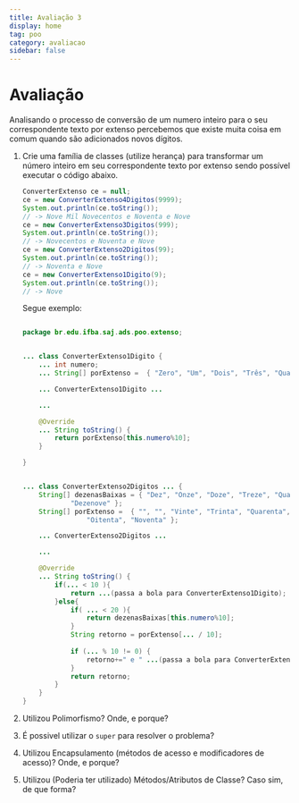 ```yaml
---
title: Avaliação 3
display: home
tag: poo
category: avaliacao
sidebar: false
---
```


# Avaliação 

Analisando o processo de conversão de um numero inteiro para o seu correspondente texto por extenso percebemos que existe muita coisa em comum quando são adicionados novos dígitos.

1. Crie uma família de classes (utilize herança) para transformar um número inteiro em seu correspondente texto por extenso sendo possível executar o código abaixo.

    ```java
    ConverterExtenso ce = null;
    ce = new ConverterExtenso4Digitos(9999);
    System.out.println(ce.toString());
    // -> Nove Mil Novecentos e Noventa e Nove
    ce = new ConverterExtenso3Digitos(999);
    System.out.println(ce.toString());
    // -> Novecentos e Noventa e Nove
    ce = new ConverterExtenso2Digitos(99);
    System.out.println(ce.toString());
    // -> Noventa e Nove
    ce = new ConverterExtenso1Digito(9);
    System.out.println(ce.toString());
    // -> Nove
    ```
    Segue exemplo:

    ```java

    package br.edu.ifba.saj.ads.poo.extenso;


    ... class ConverterExtenso1Digito {
        ... int numero;
        ... String[] porExtenso =  { "Zero", "Um", "Dois", "Três", "Quatro", "Cinco", "Seis", "Sete", "Oito", "Nove", "Dez" };

        ... ConverterExtenso1Digito ...

        ...

        @Override
        ... String toString() {
            return porExtenso[this.numero%10];
        }

    }

    ```

    ```java

    ... class ConverterExtenso2Digitos ... {
        String[] dezenasBaixas = { "Dez", "Onze", "Doze", "Treze", "Quatorze", "Quinze", "Dezesseis", "Dezessete", "Dezoito",
                "Dezenove" };
        String[] porExtenso =  { "", "", "Vinte", "Trinta", "Quarenta", "Cinquenta", "Sessenta", "Setenta",
                    "Oitenta", "Noventa" };

        ... ConverterExtenso2Digitos ...

        ...

        @Override
        ... String toString() {
            if(... < 10 ){
                return ...(passa a bola para ConverterExtenso1Digito);
            }else{
                if( ... < 20 ){
                    return dezenasBaixas[this.numero%10];    
                }
                String retorno = porExtenso[... / 10];
                
                if (... % 10 != 0) {
                    retorno+=" e " ...(passa a bola para ConverterExtenso1Digito);
                }
                return retorno;
            }
        }
    }

    ```

1. Utilizou Polimorfismo? Onde, e porque?
1. É possivel utilizar o `super` para resolver o problema?
1. Utilizou Encapsulamento (métodos de acesso e modificadores de acesso)? Onde, e porque?
1. Utilizou (Poderia ter utilizado) Métodos/Atributos de Classe? Caso sim, de que forma?



